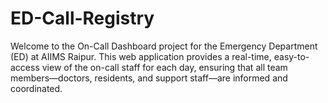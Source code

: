 # ED-Call-Registry
Welcome to the On-Call Dashboard project for the Emergency Department (ED) at AIIMS Raipur. This web application provides a real-time, easy-to-access view of the on-call staff for each day, ensuring that all team members—doctors, residents, and support staff—are informed and coordinated.
